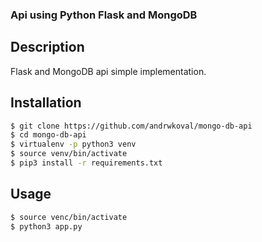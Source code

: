 ### Api using Python Flask and MongoDB

## Description
Flask and MongoDB api simple implementation. 

## Installation
```bash
$ git clone https://github.com/andrwkoval/mongo-db-api
$ cd mongo-db-api
$ virtualenv -p python3 venv
$ source venv/bin/activate
$ pip3 install -r requirements.txt
```

## Usage
```bash
$ source venc/bin/activate
$ python3 app.py
```